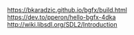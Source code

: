 https://bkaradzic.github.io/bgfx/build.html <br>
https://dev.to/pperon/hello-bgfx-4dka <br>
http://wiki.libsdl.org/SDL2/Introduction <br>